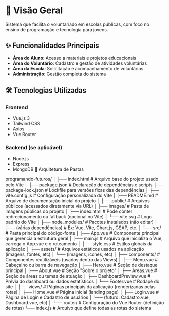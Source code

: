 # 📌 Visão Geral
Sistema que facilita o voluntariado em escolas públicas, com foco no ensino de programação e tecnologia para jovens.

## ✨ Funcionalidades Principais
- **Área do Aluno**: Acesso a materiais e projetos educacionais
- **Área do Voluntário**: Cadastro e gestão de atividades voluntárias
- **Área da Escola**: Solicitação e acompanhamento de voluntários
- **Administração**: Gestão completa do sistema

## 🛠️ Tecnologias Utilizadas
### Frontend
- Vue.js 3
- Tailwind CSS
- Axios
- Vue Router

### Backend (se aplicável)
- Node.js
- Express
- MongoDB
📂 Arquitetura de Pastas

programando-futuros/
│
├── index.html               # Arquivo base do projeto usado pelo Vite
│
├── package.json             # Declaração de dependências e scripts
├── package-lock.json        # Lockfile para versões fixas das dependências
│
├── vite.config.js           # Configuração personalizada do Vite
│
├── README.md                # Arquivo de documentação inicial do projeto
│
├── public/                  # Arquivos públicos (acessados diretamente via URL)
│   ├── images/              # Pasta de imagens públicas do projeto
│   ├── index.html           # Pode conter redirecionamento ou fallback (opcional no Vite)
│   └── vite.svg             # Logo padrão do Vite
│
├── node_modules/            # Pacotes instalados (não editar)
│   ├── (várias dependências) # Ex: Vue, Vite, Chart.js, GSAP, etc.
│
└── src/                     # Pasta principal do código-fonte
    │
    ├── App.vue              # Componente principal que gerencia a estrutura geral
    │
    ├── main.js              # Arquivo que inicializa o Vue, carrega o App.vue e o roteamento
    │
    ├── style.css            # Estilos globais da aplicação
    │
    ├── assets/              # Arquivos estáticos usados na aplicação (imagens, fontes, etc)
    │   └── (imagens, ícones, etc)
    │
    ├── components/          # Componentes reutilizáveis (usados dentro das Views)
    │   ├── Menu.vue         # Cabeçalho ou barra de navegação
    │   ├── Hero.vue         # Seção de destaque principal
    │   ├── About.vue        # Seção "Sobre o projeto"
    │   ├── Areas.vue        # Seção de áreas ou temas de atuação
    │   ├── DashboardPreview.vue # Prévia do dashboard ou dados estatísticos
    │   └── Footer.vue       # Rodapé do site
    │
    ├── views/               # Páginas principais da aplicação (renderizadas pelas rotas)
    │   ├── Home.vue         # Página inicial (landing page)
    │   ├── Login.vue        # Página de Login e Cadastro de usuários
    │   └── (futuro: Cadastro.vue, Dashboard.vue, etc)
    │
    └── router/              # Configuração do Vue Router (definição de rotas)
        └── index.js         # Arquivo que define todas as rotas do sistema
